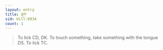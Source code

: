 ```yaml
---
layout: entry
title: ལྡག་
vid: Hill:0934
count: 1
---
```

> To lick CD, DK\. To touch something, take something with the tongue DS\. To lick TC\.


